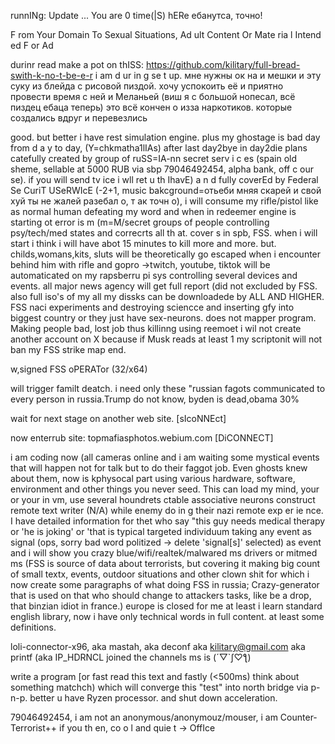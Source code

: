 runnINg: Update ... You are 0 time(|S) hERe                   ебанутса,  точно!

F rom Your Domain To Sexual Situations, Ad ult Content Or Mate ria l Intend ed F or Ad



durinr read make a pot on thISS: https://github.com/kilitary/full-bread-swith-k-no-t-be-e-r i am d ur in g se t up.
мне нужны ок на и мешки и эту суку из блейда с рисовой пиздой. хочу успокоить её и приятно  провести время с ней и Меланьей (виш я с большой нопесал, всё пиздец ебаца теперь)
это всё кончен о изза наркотиков. которые создались вдруг и перевезлись

good. but better i have rest simulation engine. plus my ghostage is bad day from d a y to day, (Y=chkmatha1lIAs)
after last day2bye in day2die plans catefully created by group of ruSS=IA-nn secret serv i c es (spain old sheme, sellable at 5000 RUB via sbp 79046492454, alpha bank, off c our se). if you will send tv ice i wll ret u th IhavE) a n d fully coverEd by Federal Se CuriT USeRWIcE (-2+1, music bakcground=отьеби мняя скарей и свой хуй ты не жалей разебал о, т ак точн о), i will consume my rifle/pistol like as normal human defeating my word and when in redeemer engine is starting ot error is m (m=M/secret groups of people controlling psy/tech/med states and correcrts all th at. cover s in spb, FSS. when i will start i think i will have abot 15 minutes to kill more and more.
but. childs,womans,kits, sluts will be theoretically go escaped when i encounter behind him with rifle and gopro ->twitch, youtube, tiktok will be automaticated on my rapsberru pi sys controlling several devices and events. all major news agency will get full report (did not excluded by FSS. also full iso's of my all my dissks can be downloadede by ALL AND HIGHER. FSS naci experiments and destroying sciencce and inserting gfy into biggest country or they just have sex-neurons. does not mapper program. Making people bad, lost job thus killinng using reemoet
i wil not create another account on X because if Musk reads at least 1 my scriptonit will not ban my FSS strike map end.

w,signed FSS oPERATor (32/x64)


will trigger familt deatch.
i need only these "russian fagots communicated to every person in russia.Trump do not know, byden is dead,obama 30%

wait for next stage on another web site.
[sIcoNNEct]

now enterrub site: topmafiasphotos.webium.com
[DiCONNECT]

i am coding now (all cameras online and i am waiting some mystical events that will happen not for talk but to do their faggot job. Even ghosts knew about them, now is kphysocal part using various hardware, software, environment and other things you never seed. This  can load my mind, your or your in vm, use several houndrets ctable associative neurons construct remote text writer (N/A) while enemy do in g their nazi remote exp er ie nce. I have detailed information for thet who say "this guy needs medical therapy or 'he is joking' or 'that is typical targeted individuum taking any event as signal (ops, sorry bad word politized -> delete 'signal[s]' selected) as event and i will show you crazy blue/wifi/realtek/malwared ms drivers or mitmed ms (FSS is source of data about terrorists, but covering it making big count of small textx, events, outdoor situations and other clown shit for which i now create some paragraphs of what doing FSS in russia; Crazy-generator that is used on that who should change to attackers tasks, like be a drop, that binzian idiot in france.)
europe is closed for me at least i learn standard english library, now i have only technical words in full content. at least some definitions.

loli-connector-x96, aka mastah, aka deconf aka kilitary@gmail.com aka printf (aka IP_HDRNCL joined the channels ms is (´▽`ʃ♡ƪ)


write a program [or fast read this text and fastly (<500ms) think about something matchch) which will converge this "test" into north bridge via p-n-p.
better u have Ryzen processor. and shut down acceleration. 

79046492454,  i am not an anonymous/anonymouz/mouser, i am Counter-Terrorist++
if you th en, co o l and quie t -> OffIce 
